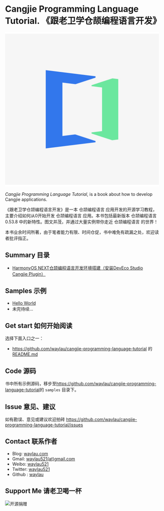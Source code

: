 # Cangjie Programming Language Tutorial. 《跟老卫学仓颉编程语言开发》

![](images/cangjie-logo.png)

*Cangjie Programming Language Tutorial*, is a book about how to develop Cangjie applications.



《跟老卫学仓颉编程语言开发》是一本 仓颉编程语言 应用开发的开源学习教程，主要介绍如何从0开始开发 仓颉编程语言 应用。本书包括最新版本  仓颉编程语言 0.53.8 中的新特性。图文并茂，并通过大量实例带你走近 仓颉编程语言 的世界！

本书业余时间所著，由于笔者能力有限、时间仓促，书中难免有疏漏之处，欢迎读者批评指正。



## Summary 目录

* [HarmonyOS NEXT仓颉编程语言开发环境搭建（安装DevEco Studio Cangjie Plugin）](https://waylau.com/install-deveco-studio-cangjie-plugin/)

## Samples 示例

* [Hello World](samples/hello_world)
* 未完待续...



## Get start 如何开始阅读

选择下面入口之一：

* <https://github.com/waylau/cangjie-programming-language-tutorial> 的 [README.md](https://github.com/waylau/cangjie-programming-language-tutorial/blob/master/README.md) 


## Code 源码

书中所有示例源码，移步至<https://github.com/waylau/cangjie-programming-language-tutorial>的 `samples` 目录下。



## Issue 意见、建议

如有勘误、意见或建议欢迎拍砖 <https://github.com/waylau/cangjie-programming-language-tutorial/issues>

## Contact 联系作者

* Blog: [waylau.com](http://waylau.com)
* Gmail: [waylau521(at)gmail.com](mailto:waylau521@gmail.com)
* Weibo: [waylau521](http://weibo.com/waylau521)
* Twitter: [waylau521](https://twitter.com/waylau521)
* Github : [waylau](https://github.com/waylau)

## Support Me 请老卫喝一杯

![开源捐赠](https://waylau.com/images/showmethemoney-sm.jpg)
